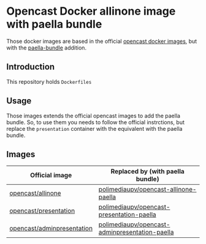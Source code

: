 # Opencast Docker allinone image with paella bundle

Those docker images are based in the official [opencast docker images](https://hub.docker.com/r/opencast/), but with the [paella-bundle](https://github.com/polimediaupv/paella-matterhorn) addition.


## Introduction

This repository holds `Dockerfiles`

## Usage

Those images extends the official opencast images to add the paella bundle. So, to use them you needs to follow the official instrctions, but replace the `presentation` container with the equivalent with the paella bundle.

## Images

| Official image  | Replaced by (with paella bundle) |
| ------------- | ------------- |
| [opencast/allinone](https://hub.docker.com/r/opencast/allinone/)  | [polimediaupv/opencast-allinone-paella](https://hub.docker.com/r/polimediaupv/opencast-allinone-paella/)  |
| [opencast/presentation](https://hub.docker.com/r/opencast/presentation/)  | [polimediaupv/opencast-presentation-paella](https://hub.docker.com/r/polimediaupv/opencast-presentation-paella/)  |
| [opencast/adminpresentation](https://hub.docker.com/r/opencast/adminpresentation/)  | [polimediaupv/opencast-adminpresentation-paella](https://hub.docker.com/r/polimediaupv/opencast-adminpresentation-paella/)  |

